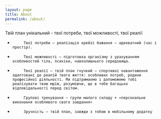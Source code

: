 ```yaml
---
layout: page
title: About
permalink: /about/
---
```


Твій план унікальний - твої потреби, твої можливості, твої реалії
-          Твої потреби – реалізація крейзі бажання – адекватний (час і простір).
-          Твої можливості – підготовка організму з урахуванням особливостей тіла, психіки, навколишнього середовища.
-          Твої реалії – твій план гнучкий – спортивні навантаження адаптовані до реалій твого життя: особливих потреб, родини професійної діяльності. Ми підтримаємо і допоможемо тобі реалізувати твою мрію, розуміючи, що в тебе багацько відповідальності перед світом.
-          Групові тренування – групи малого складу + «персональне виконання особливого свого завдання»
-          Зручність – твій план, завжди з тобою в мобільному додатку 
